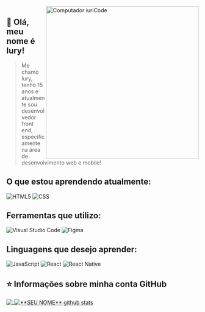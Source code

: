<img src="https://raw.githubusercontent.com/MicaelliMedeiros/micaellimedeiros/master/image/computer-illustration.png" min-width="400px" max-width="400px" width="400px" align="right" alt="Computador iuriCode">

## 💜 Olá, meu nome é <strong>Iury!</strong>

> Me chamo Iury, tenho 15 anos e atualmente sou desenvolvedor front end, especificamente na área de desenvolvimento web e mobile!
  
## O que estou aprendendo atualmente:

 ![HTML5](https://img.shields.io/badge/-HTML5-333333?style=flat&logo=HTML5)
 ![CSS](https://img.shields.io/badge/-CSS-333333?style=flat&logo=CSS3&logoColor=1572B6)
 
## Ferramentas que utilizo:

  ![Visual Studio Code](https://img.shields.io/badge/-Visual%20Studio%20Code-333333?style=flat&logo=visual-studio-code&logoColor=007ACC)
  ![Figma](https://img.shields.io/badge/-Figma-333333?style=flat&logo=figma&logoColor=007ACC)
  
## Linguagens que desejo aprender:

  ![JavaScript](https://img.shields.io/badge/-JavaScript-333333?style=flat&logo=javascript)
  ![React](https://img.shields.io/badge/-React-333333?style=flat&logo=react)
  ![React Native](https://img.shields.io/badge/-React%20Native-333333?style=flat&logo=react)

## ⭐ Informações sobre minha conta GitHub

<a href="https://github.com/IuryGames1">
  <img align="center" src="https://github-readme-stats.vercel.app/api/top-langs/?username=iurygames1&theme=dracula&hide_langs_below=1" />
</a>

<a href="https://github.com/IuryGames1">
 <img align="center" src="https://github-readme-stats.vercel.app/api?username=iurygames1&show_icons=true&theme=dracula&line_height=27" alt="**SEU NOME** github stats"/>
</a>
